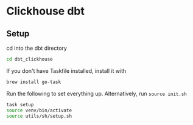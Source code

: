 # Clickhouse dbt

## Setup
cd into the dbt directory
```sh
cd dbt_clickhouse
```

If you don't have Taskfile installed, install it with
```sh
brew install go-task
```

Run the following to set everything up. Alternatively, run `source init.sh`
```sh
task setup
source venv/bin/activate
source utils/sh/setup.sh
```